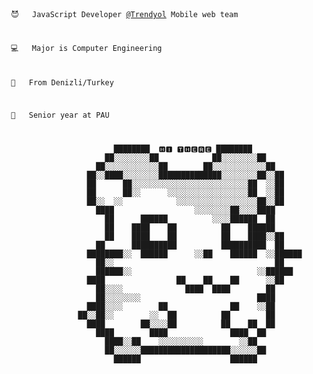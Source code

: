 <pre>
<code>
<p> 😈 &nbsp JavaScript Developer <a href="https://www.trendyol.com" rel="noopener noreferrer" target="_blank">@Trendyol</a> Mobile web team </p>
<p> 💻 &nbsp Major is Computer Engineering </p>
<p> 🥳 &nbsp From Denizli/Turkey </p>
<p> 👻 &nbsp Senior year at PAU </p>
  
                        ████████  🅷🅸 🆃🅷🅴🆁🅴 ████████                                
                      ██░░░░░░░░██            ██░░░░░░░░██                              
                    ██░░░░░░░░░░░░██        ██░░░░░░░░░░░░██                            
                  ██░░████░░░░░░░░██████████████░░░░░░░░██░░██                          
                  ██      ██░░░░░░░░░░░░░░░░░░░░░░░░░░██  ░░██                          
                  ██      ██░░      ░░░░░░░░░░░░░░░░░░██  ░░██                          
                  ██░░  ░░            ░░░░░░░░░░░░░░░░░░██░░██                          
                    ████                  ░░░░░░░░██░░░░████                            
                      ██      ██████          ░░░░██████  ██                            
                      ██    ████    ██          ██    ██████                            
                      ██    ████    ██          ██    ████░░██                          
                    ██      ██████████          ██████████  ██                          
                  ████████░░  ██████      ░░██    ██████  ░░██████                      
                    ██░░                                    ██                          
                    ██████░░                            ░░██████                        
                  ████                ██    ██    ██      ░░██                          
                    ██░░░░              ████  ████        ██                            
                    ██░░░░░░░░                          ████                            
                  ████░░░░        ██              ██    ░░██                            
                ██░░██░░        ░░  ██          ██        ██                            
                  ████        ██░░░░██          ██    ██  ██                            
                    ████        ████              ████  ██                              
                      ████░░██    ░░░░░░░░░░        ░░██                                
                      ██░░░░░░████████████████████░░░░░░██                              
                        ██████                    ██████
</code>
</pre>
